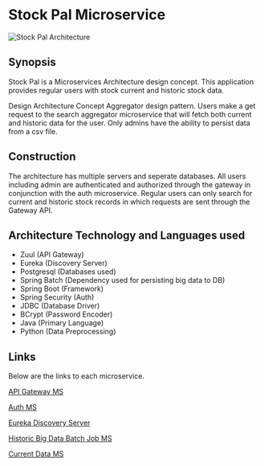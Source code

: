 # Stock Pal Microservice
![Stock Pal Architecture](https://github.com/mrkwapo/StockPal-MS/blob/master/Stock%20Pal%20architecture%20.jpg?raw=true "Stock Pal Architecture")
## Synopsis
Stock Pal is a Microservices Architecture design concept. This application provides regular users with stock current and historic stock data. 

Design Architecture Concept
Aggregator design pattern. Users make a get request to the search aggregator microservice that will fetch both current and historic data for the user. Only admins have the ability to persist data from a csv file. 

## Construction
The architecture has multiple servers and seperate databases. All users including admin are authenticated and authorized through the gateway in conjunction with the auth microservice. Regular users can only search for current and historic stock records in which requests are sent through the Gateway API.

## Architecture Technology and Languages used 
* Zuul (API Gateway)
* Eureka (Discovery Server) 
* Postgresql (Databases used)
* Spring Batch (Dependency used for persisting big data to DB)
* Spring Boot (Framework)
* Spring Security (Auth)
* JDBC (Database Driver)
* BCrypt (Password Encoder)
* Java (Primary Language)
* Python (Data Preprocessing)



## Links
Below are the links to each microservice.

[API Gateway MS](https://github.com/mrkwapo/spring-batch-microservice)

[Auth MS](https://github.com/mrkwapo/auth-microservice-register-login-logout)

[Eureka Discovery Server](https://github.com/mrkwapo/eureka-server-microservice)

[Historic Big Data Batch Job MS](https://github.com/mrkwapo/spring-batch-microservice)

[Current Data MS](https://github.com/mrkwapo/search-current-data-microservice)
